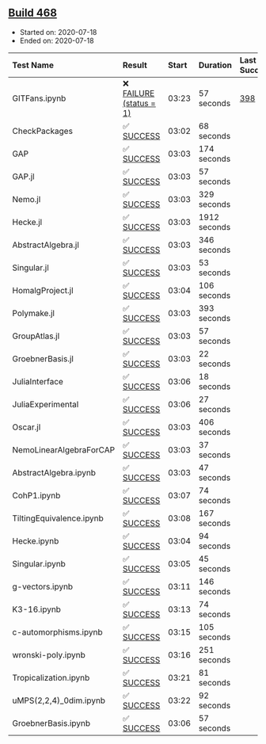 ## [Build 468](https://oscarci.mathematik.uni-kl.de/job/oscar-stable/468/)

* Started on: 2020-07-18
* Ended on: 2020-07-18

| Test Name    | Result | Start | Duration | Last Success | First Failure |
|:-------------|:-------|:------|:---------|:-------------|:--------------|
| GITFans.ipynb | ❌ [FAILURE (status = 1)](https://oscarci.mathematik.uni-kl.de/job/oscar-stable/468/artifact/logs/build-468/GITFans.ipynb.log) | 03:23 | 57 seconds | [398](https://oscarci.mathematik.uni-kl.de/job/oscar-stable/398/) | [399](https://oscarci.mathematik.uni-kl.de/job/oscar-stable/399/) |
| CheckPackages | ✅ [SUCCESS](https://oscarci.mathematik.uni-kl.de/job/oscar-stable/468/artifact/logs/build-468/CheckPackages.log) | 03:02 | 68 seconds |  |  |
| GAP | ✅ [SUCCESS](https://oscarci.mathematik.uni-kl.de/job/oscar-stable/468/artifact/logs/build-468/GAP.log) | 03:03 | 174 seconds |  |  |
| GAP.jl | ✅ [SUCCESS](https://oscarci.mathematik.uni-kl.de/job/oscar-stable/468/artifact/logs/build-468/GAP.jl.log) | 03:03 | 57 seconds |  |  |
| Nemo.jl | ✅ [SUCCESS](https://oscarci.mathematik.uni-kl.de/job/oscar-stable/468/artifact/logs/build-468/Nemo.jl.log) | 03:03 | 329 seconds |  |  |
| Hecke.jl | ✅ [SUCCESS](https://oscarci.mathematik.uni-kl.de/job/oscar-stable/468/artifact/logs/build-468/Hecke.jl.log) | 03:03 | 1912 seconds |  |  |
| AbstractAlgebra.jl | ✅ [SUCCESS](https://oscarci.mathematik.uni-kl.de/job/oscar-stable/468/artifact/logs/build-468/AbstractAlgebra.jl.log) | 03:03 | 346 seconds |  |  |
| Singular.jl | ✅ [SUCCESS](https://oscarci.mathematik.uni-kl.de/job/oscar-stable/468/artifact/logs/build-468/Singular.jl.log) | 03:03 | 53 seconds |  |  |
| HomalgProject.jl | ✅ [SUCCESS](https://oscarci.mathematik.uni-kl.de/job/oscar-stable/468/artifact/logs/build-468/HomalgProject.jl.log) | 03:04 | 106 seconds |  |  |
| Polymake.jl | ✅ [SUCCESS](https://oscarci.mathematik.uni-kl.de/job/oscar-stable/468/artifact/logs/build-468/Polymake.jl.log) | 03:03 | 393 seconds |  |  |
| GroupAtlas.jl | ✅ [SUCCESS](https://oscarci.mathematik.uni-kl.de/job/oscar-stable/468/artifact/logs/build-468/GroupAtlas.jl.log) | 03:03 | 57 seconds |  |  |
| GroebnerBasis.jl | ✅ [SUCCESS](https://oscarci.mathematik.uni-kl.de/job/oscar-stable/468/artifact/logs/build-468/GroebnerBasis.jl.log) | 03:03 | 22 seconds |  |  |
| JuliaInterface | ✅ [SUCCESS](https://oscarci.mathematik.uni-kl.de/job/oscar-stable/468/artifact/logs/build-468/JuliaInterface.log) | 03:06 | 18 seconds |  |  |
| JuliaExperimental | ✅ [SUCCESS](https://oscarci.mathematik.uni-kl.de/job/oscar-stable/468/artifact/logs/build-468/JuliaExperimental.log) | 03:06 | 27 seconds |  |  |
| Oscar.jl | ✅ [SUCCESS](https://oscarci.mathematik.uni-kl.de/job/oscar-stable/468/artifact/logs/build-468/Oscar.jl.log) | 03:03 | 406 seconds |  |  |
| NemoLinearAlgebraForCAP | ✅ [SUCCESS](https://oscarci.mathematik.uni-kl.de/job/oscar-stable/468/artifact/logs/build-468/NemoLinearAlgebraForCAP.log) | 03:03 | 37 seconds |  |  |
| AbstractAlgebra.ipynb | ✅ [SUCCESS](https://oscarci.mathematik.uni-kl.de/job/oscar-stable/468/artifact/logs/build-468/AbstractAlgebra.ipynb.log) | 03:03 | 47 seconds |  |  |
| CohP1.ipynb | ✅ [SUCCESS](https://oscarci.mathematik.uni-kl.de/job/oscar-stable/468/artifact/logs/build-468/CohP1.ipynb.log) | 03:07 | 74 seconds |  |  |
| TiltingEquivalence.ipynb | ✅ [SUCCESS](https://oscarci.mathematik.uni-kl.de/job/oscar-stable/468/artifact/logs/build-468/TiltingEquivalence.ipynb.log) | 03:08 | 167 seconds |  |  |
| Hecke.ipynb | ✅ [SUCCESS](https://oscarci.mathematik.uni-kl.de/job/oscar-stable/468/artifact/logs/build-468/Hecke.ipynb.log) | 03:04 | 94 seconds |  |  |
| Singular.ipynb | ✅ [SUCCESS](https://oscarci.mathematik.uni-kl.de/job/oscar-stable/468/artifact/logs/build-468/Singular.ipynb.log) | 03:05 | 45 seconds |  |  |
| g-vectors.ipynb | ✅ [SUCCESS](https://oscarci.mathematik.uni-kl.de/job/oscar-stable/468/artifact/logs/build-468/g-vectors.ipynb.log) | 03:11 | 146 seconds |  |  |
| K3-16.ipynb | ✅ [SUCCESS](https://oscarci.mathematik.uni-kl.de/job/oscar-stable/468/artifact/logs/build-468/K3-16.ipynb.log) | 03:13 | 74 seconds |  |  |
| c-automorphisms.ipynb | ✅ [SUCCESS](https://oscarci.mathematik.uni-kl.de/job/oscar-stable/468/artifact/logs/build-468/c-automorphisms.ipynb.log) | 03:15 | 105 seconds |  |  |
| wronski-poly.ipynb | ✅ [SUCCESS](https://oscarci.mathematik.uni-kl.de/job/oscar-stable/468/artifact/logs/build-468/wronski-poly.ipynb.log) | 03:16 | 251 seconds |  |  |
| Tropicalization.ipynb | ✅ [SUCCESS](https://oscarci.mathematik.uni-kl.de/job/oscar-stable/468/artifact/logs/build-468/Tropicalization.ipynb.log) | 03:21 | 81 seconds |  |  |
| uMPS(2,2,4)_0dim.ipynb | ✅ [SUCCESS](https://oscarci.mathematik.uni-kl.de/job/oscar-stable/468/artifact/logs/build-468/uMPS-2-2-4-_0dim.ipynb.log) | 03:22 | 92 seconds |  |  |
| GroebnerBasis.ipynb | ✅ [SUCCESS](https://oscarci.mathematik.uni-kl.de/job/oscar-stable/468/artifact/logs/build-468/GroebnerBasis.ipynb.log) | 03:06 | 57 seconds |  |  |
